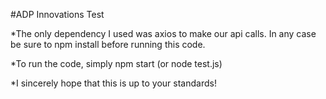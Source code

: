 #ADP Innovations Test

*The only dependency I used was axios to make our api calls. In any case be sure to npm install before running this code.

*To run the code, simply npm start (or node test.js)

*I sincerely hope that this is up to your standards!
